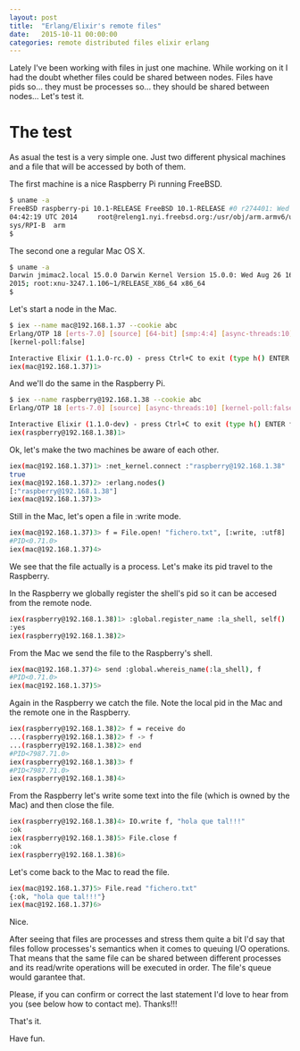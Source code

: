 ```yaml
---
layout: post
title:  "Erlang/Elixir's remote files"
date:   2015-10-11 00:00:00
categories: remote distributed files elixir erlang
---
```


Lately I've been working with files in just one machine. While working
on it I had the doubt whether files could be shared between
nodes. Files have pids so... they must be processes so... they should
be shared between nodes... Let's test it.

# The test

As asual the test is a very simple one. Just two different physical
machines and a file that will be accessed by both of them.

The first machine is a nice Raspberry Pi running FreeBSD.

```bash
$ uname -a
FreeBSD raspberry-pi 10.1-RELEASE FreeBSD 10.1-RELEASE #0 r274401: Wed Nov 12
04:42:19 UTC 2014     root@releng1.nyi.freebsd.org:/usr/obj/arm.armv6/usr/src/
sys/RPI-B  arm
$

```

The second one a regular Mac OS X.

```bash
$ uname -a
Darwin jmimac2.local 15.0.0 Darwin Kernel Version 15.0.0: Wed Aug 26 16:57:32 PDT
2015; root:xnu-3247.1.106~1/RELEASE_X86_64 x86_64
$
```

Let's start a node in the Mac.

```bash
$ iex --name mac@192.168.1.37 --cookie abc
Erlang/OTP 18 [erts-7.0] [source] [64-bit] [smp:4:4] [async-threads:10] [hipe]
[kernel-poll:false]

Interactive Elixir (1.1.0-rc.0) - press Ctrl+C to exit (type h() ENTER for help)
iex(mac@192.168.1.37)1>
```

And we'll do the same in the Raspberry Pi.

```bash
$ iex --name raspberry@192.168.1.38 --cookie abc
Erlang/OTP 18 [erts-7.0] [source] [async-threads:10] [kernel-poll:false]

Interactive Elixir (1.1.0-dev) - press Ctrl+C to exit (type h() ENTER for help)
iex(raspberry@192.168.1.38)1>
```

Ok, let's make the two machines be aware of each other.

```bash
iex(mac@192.168.1.37)1> :net_kernel.connect :"raspberry@192.168.1.38"
true
iex(mac@192.168.1.37)2> :erlang.nodes()
[:"raspberry@192.168.1.38"]
iex(mac@192.168.1.37)3>
```

Still in the Mac, let's open a file in :write mode.

```bash
iex(mac@192.168.1.37)3> f = File.open! "fichero.txt", [:write, :utf8]
#PID<0.71.0>
iex(mac@192.168.1.37)4>
```

We see that the file actually is a process. Let's make its pid travel
to the Raspberry.

In the Raspberry we globally register the shell's pid so it can be
accesed from the remote node.

```bash
iex(raspberry@192.168.1.38)1> :global.register_name :la_shell, self()
:yes
iex(raspberry@192.168.1.38)2>
```

From the Mac we send the file to the Raspberry's shell.

```bash
iex(mac@192.168.1.37)4> send :global.whereis_name(:la_shell), f
#PID<0.71.0>
iex(mac@192.168.1.37)5>
```

Again in the Raspberry we catch the file. Note the local pid in the Mac
and the remote one in the Raspberry.

```bash
iex(raspberry@192.168.1.38)2> f = receive do
...(raspberry@192.168.1.38)2> f -> f
...(raspberry@192.168.1.38)2> end
#PID<7987.71.0>
iex(raspberry@192.168.1.38)3> f
#PID<7987.71.0>
iex(raspberry@192.168.1.38)4>
```

From the Raspberry let's write some text into the file (which is owned by the Mac) and
then close the file.

```bash
iex(raspberry@192.168.1.38)4> IO.write f, "hola que tal!!!"
:ok
iex(raspberry@192.168.1.38)5> File.close f
:ok
iex(raspberry@192.168.1.38)6>
```

Let's come back to the Mac to read the file.

```bash
iex(mac@192.168.1.37)5> File.read "fichero.txt"
{:ok, "hola que tal!!!"}
iex(mac@192.168.1.37)6>
```

Nice.

After seeing that files are processes and stress them quite a bit I'd
say that files follow processes's semantics when it comes to queuing
I/O operations. That means that the same file can be shared between
different processes and its read/write operations will be executed in
order. The file's queue would garantee that.

Please, if you can confirm or correct the last statement I'd love
to hear from you (see below how to contact me). Thanks!!!

That's it.

Have fun.
